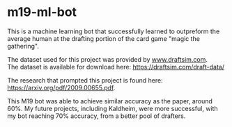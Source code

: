 # m19-ml-bot
This is a machine learning bot that successfully learned to outpreform the average human at the drafting portion of the card game "magic the gathering".  

The dataset used for this project was provided by www.draftsim.com.  
The dataset is available for download here:  https://draftsim.com/draft-data/

The research that prompted this project is found here:  https://arxiv.org/pdf/2009.00655.pdf.  

This M19 bot was able to achieve similar accuracy as the paper, around 60%.  My future projects, including Kaldheim, were more successful, with my bot reaching 70% accuracy, from a better pool of drafters.  
